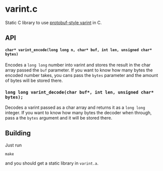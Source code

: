 varint.c
========

Static C library to use [protobuf-style varint](https://developers.google.com/protocol-buffers/docs/encoding#varints) in C.

API
---

#### `char* varint_encode(long long n, char* buf, int len, unsigned char* bytes)`

Encodes a `long long` number into varint and stores the result in the char
array passed the `buf` parameter. If you want to know how many bytes the encoded
number takes, you cans pass the `bytes` parameter and the amount of bytes will
be stored there.

### `long long varint_decode(char buf*, int len, unsigned char* bytes);`

Decodes a varint passed as a char array and returns it as a `long long` integer.
If you want to know how many bytes the decoder when through, pass a the `bytes`
argument and it will be stored there.

Building
--------

Just run

```
make
```
and you should get a static library in `varint.a`.

